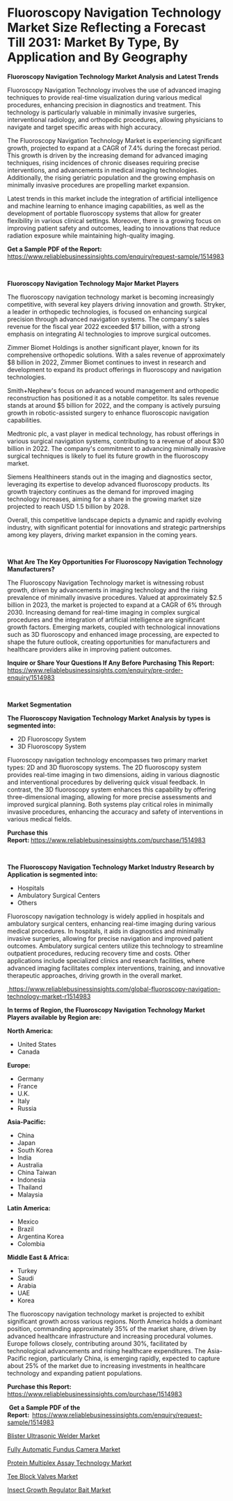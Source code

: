 <p><h1>Fluoroscopy Navigation Technology Market Size Reflecting a Forecast Till 2031: Market By Type, By Application and By Geography</h1></p><p><strong>Fluoroscopy Navigation Technology Market Analysis and Latest Trends</strong></p>
<p><p>Fluoroscopy Navigation Technology involves the use of advanced imaging techniques to provide real-time visualization during various medical procedures, enhancing precision in diagnostics and treatment. This technology is particularly valuable in minimally invasive surgeries, interventional radiology, and orthopedic procedures, allowing physicians to navigate and target specific areas with high accuracy.</p><p>The Fluoroscopy Navigation Technology Market is experiencing significant growth, projected to expand at a CAGR of 7.4% during the forecast period. This growth is driven by the increasing demand for advanced imaging techniques, rising incidences of chronic diseases requiring precise interventions, and advancements in medical imaging technologies. Additionally, the rising geriatric population and the growing emphasis on minimally invasive procedures are propelling market expansion.</p><p>Latest trends in this market include the integration of artificial intelligence and machine learning to enhance imaging capabilities, as well as the development of portable fluoroscopy systems that allow for greater flexibility in various clinical settings. Moreover, there is a growing focus on improving patient safety and outcomes, leading to innovations that reduce radiation exposure while maintaining high-quality imaging.</p></p>
<p><strong>Get a Sample PDF of the Report:&nbsp;</strong> <a href="https://www.reliablebusinessinsights.com/enquiry/request-sample/1514983?utm_campaign=60&utm_medium=2&utm_source=Github&utm_content=ia&utm_term=27102024&utm_id=fluoroscopy-navigation-technology">https://www.reliablebusinessinsights.com/enquiry/request-sample/1514983</a></p>
<p>&nbsp;</p>
<p><strong>Fluoroscopy Navigation Technology Major Market Players</strong></p>
<p><p>The fluoroscopy navigation technology market is becoming increasingly competitive, with several key players driving innovation and growth. Stryker, a leader in orthopedic technologies, is focused on enhancing surgical precision through advanced navigation systems. The company's sales revenue for the fiscal year 2022 exceeded $17 billion, with a strong emphasis on integrating AI technologies to improve surgical outcomes.</p><p>Zimmer Biomet Holdings is another significant player, known for its comprehensive orthopedic solutions. With a sales revenue of approximately $8 billion in 2022, Zimmer Biomet continues to invest in research and development to expand its product offerings in fluoroscopy and navigation technologies.</p><p>Smith+Nephew's focus on advanced wound management and orthopedic reconstruction has positioned it as a notable competitor. Its sales revenue stands at around $5 billion for 2022, and the company is actively pursuing growth in robotic-assisted surgery to enhance fluoroscopic navigation capabilities.</p><p>Medtronic plc, a vast player in medical technology, has robust offerings in various surgical navigation systems, contributing to a revenue of about $30 billion in 2022. The company's commitment to advancing minimally invasive surgical techniques is likely to fuel its future growth in the fluoroscopy market.</p><p>Siemens Healthineers stands out in the imaging and diagnostics sector, leveraging its expertise to develop advanced fluoroscopy products. Its growth trajectory continues as the demand for improved imaging technology increases, aiming for a share in the growing market size projected to reach USD 1.5 billion by 2028.</p><p>Overall, this competitive landscape depicts a dynamic and rapidly evolving industry, with significant potential for innovations and strategic partnerships among key players, driving market expansion in the coming years.</p></p>
<p>&nbsp;</p>
<p><strong>What Are The Key Opportunities For Fluoroscopy Navigation Technology Manufacturers?</strong></p>
<p><p>The Fluoroscopy Navigation Technology market is witnessing robust growth, driven by advancements in imaging technology and the rising prevalence of minimally invasive procedures. Valued at approximately $2.5 billion in 2023, the market is projected to expand at a CAGR of 6% through 2030. Increasing demand for real-time imaging in complex surgical procedures and the integration of artificial intelligence are significant growth factors. Emerging markets, coupled with technological innovations such as 3D fluoroscopy and enhanced image processing, are expected to shape the future outlook, creating opportunities for manufacturers and healthcare providers alike in improving patient outcomes.</p></p>
<p><strong>Inquire or Share Your Questions If Any Before Purchasing This Report:</strong> <a href="https://www.reliablebusinessinsights.com/enquiry/pre-order-enquiry/1514983?utm_campaign=60&utm_medium=2&utm_source=Github&utm_content=ia&utm_term=27102024&utm_id=fluoroscopy-navigation-technology">https://www.reliablebusinessinsights.com/enquiry/pre-order-enquiry/1514983</a></p>
<p>&nbsp;</p>
<p><strong>Market Segmentation</strong></p>
<p><strong>The Fluoroscopy Navigation Technology Market Analysis by types is segmented into:</strong></p>
<p><ul><li>2D Fluoroscopy System</li><li>3D Fluoroscopy System</li></ul></p>
<p><p>Fluoroscopy navigation technology encompasses two primary market types: 2D and 3D fluoroscopy systems. The 2D fluoroscopy system provides real-time imaging in two dimensions, aiding in various diagnostic and interventional procedures by delivering quick visual feedback. In contrast, the 3D fluoroscopy system enhances this capability by offering three-dimensional imaging, allowing for more precise assessments and improved surgical planning. Both systems play critical roles in minimally invasive procedures, enhancing the accuracy and safety of interventions in various medical fields.</p></p>
<p><strong>Purchase this Report:&nbsp;</strong><a href="https://www.reliablebusinessinsights.com/purchase/1514983?utm_campaign=60&utm_medium=2&utm_source=Github&utm_content=ia&utm_term=27102024&utm_id=fluoroscopy-navigation-technology">https://www.reliablebusinessinsights.com/purchase/1514983</a></p>
<p>&nbsp;</p>
<p><strong>The Fluoroscopy Navigation Technology Market Industry Research by Application is segmented into:</strong></p>
<p><ul><li>Hospitals</li><li>Ambulatory Surgical Centers</li><li>Others</li></ul></p>
<p><p>Fluoroscopy navigation technology is widely applied in hospitals and ambulatory surgical centers, enhancing real-time imaging during various medical procedures. In hospitals, it aids in diagnostics and minimally invasive surgeries, allowing for precise navigation and improved patient outcomes. Ambulatory surgical centers utilize this technology to streamline outpatient procedures, reducing recovery time and costs. Other applications include specialized clinics and research facilities, where advanced imaging facilitates complex interventions, training, and innovative therapeutic approaches, driving growth in the overall market.</p></p>
<p><a href="https://www.reliablebusinessinsights.com/global-fluoroscopy-navigation-technology-market-r1514983?utm_campaign=60&utm_medium=2&utm_source=Github&utm_content=ia&utm_term=27102024&utm_id=fluoroscopy-navigation-technology">&nbsp;https://www.reliablebusinessinsights.com/global-fluoroscopy-navigation-technology-market-r1514983</a></p>
<p><strong>In terms of Region, the Fluoroscopy Navigation Technology Market Players available by Region are:</strong></p>
<p>
    <p> <strong> North America: </strong>
        <ul>
            <li>United States</li>
            <li>Canada</li>
        </ul>
        </p> 
    <p> <strong> Europe: </strong>
        <ul>
            <li>Germany</li>
            <li>France</li>
            <li>U.K.</li>
            <li>Italy</li>
            <li>Russia</li>
        </ul>
        </p> 
    <p> <strong> Asia-Pacific: </strong>
        <ul>
            <li>China</li>
            <li>Japan</li>
            <li>South Korea</li>
            <li>India</li>
            <li>Australia</li>
            <li>China Taiwan</li>
            <li>Indonesia</li>
            <li>Thailand</li>
            <li>Malaysia</li>
        </ul>
        </p> 
    <p> <strong> Latin America: </strong>
        <ul>
            <li>Mexico</li>
            <li>Brazil</li>
            <li>Argentina Korea</li>
            <li>Colombia</li>
        </ul>
        </p> 
    <p> <strong> Middle East & Africa: </strong>
        <ul>
            <li>Turkey</li>
            <li>Saudi</li>
            <li>Arabia</li>
            <li>UAE</li>
            <li>Korea</li>
        </ul>
    </p>
    </p>
<p><p>The fluoroscopy navigation technology market is projected to exhibit significant growth across various regions. North America holds a dominant position, commanding approximately 35% of the market share, driven by advanced healthcare infrastructure and increasing procedural volumes. Europe follows closely, contributing around 30%, facilitated by technological advancements and rising healthcare expenditures. The Asia-Pacific region, particularly China, is emerging rapidly, expected to capture about 25% of the market due to increasing investments in healthcare technology and expanding patient populations.</p></p>
<p><strong>Purchase this Report: </strong><a href="https://www.reliablebusinessinsights.com/purchase/1514983?utm_campaign=60&utm_medium=2&utm_source=Github&utm_content=ia&utm_term=27102024&utm_id=fluoroscopy-navigation-technology">https://www.reliablebusinessinsights.com/purchase/1514983</a></p>
<p>&nbsp;<strong>Get a Sample PDF of the Report:&nbsp;&nbsp;</strong><a href="https://www.reliablebusinessinsights.com/enquiry/request-sample/1514983?utm_campaign=60&utm_medium=2&utm_source=Github&utm_content=ia&utm_term=27102024&utm_id=fluoroscopy-navigation-technology">https://www.reliablebusinessinsights.com/enquiry/request-sample/1514983</a></p>
<p><strong></strong></p>
<p><p><a href="https://issuu.com/reportprime-2/docs/blister-ultrasonic-welder-market-si_2447e753278aa5?utm_campaign=60&utm_medium=2&utm_source=Github&utm_content=ia&utm_term=27102024&utm_id=fluoroscopy-navigation-technology">Blister Ultrasonic Welder Market</a></p><p><a href="https://www.linkedin.com/pulse/fully-automatic-fundus-camera-market-research-report-2024--m98vf?utm_campaign=60&utm_medium=2&utm_source=Github&utm_content=ia&utm_term=27102024&utm_id=fluoroscopy-navigation-technology">Fully Automatic Fundus Camera Market</a></p><p><a href="https://github.com/tenoreduwagley4rt/Market-Research-Report-List-1/blob/main/protein-multiplex-assay-technology-market.md?utm_campaign=60&utm_medium=2&utm_source=Github&utm_content=ia&utm_term=27102024&utm_id=fluoroscopy-navigation-technology">Protein Multiplex Assay Technology Market</a></p><p><a href="https://issuu.com/reportprime-2/docs/tee-block-valves-market-size-2030.p_d73ae4eda60dcf?utm_campaign=60&utm_medium=2&utm_source=Github&utm_content=ia&utm_term=27102024&utm_id=fluoroscopy-navigation-technology">Tee Block Valves Market</a></p><p><a href="https://github.com/diedrer4btm/Market-Research-Report-List-1/blob/main/insect-growth-regulator-bait-market.md?utm_campaign=60&utm_medium=2&utm_source=Github&utm_content=ia&utm_term=27102024&utm_id=fluoroscopy-navigation-technology">Insect Growth Regulator Bait Market</a></p></p>